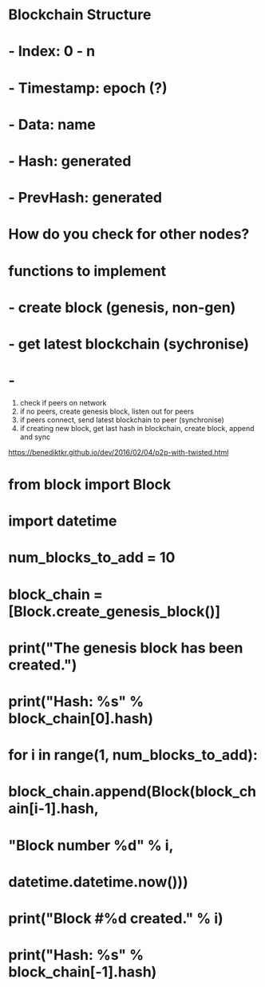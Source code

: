 ### 
# Blockchain Structure
#   - Index: 0 - n
#   - Timestamp: epoch (?)
#   - Data: name
#   - Hash: generated
#   - PrevHash: generated

# How do you check for other nodes?


# functions to implement
# - create block (genesis, non-gen)
# - get latest blockchain (sychronise)
# - 

1. check if peers on network
2. if no peers, create genesis block, listen out for peers
3. if peers connect, send latest blockchain to peer (synchronise)
4. if creating new block, get last hash in blockchain, create block, append and sync

https://benediktkr.github.io/dev/2016/02/04/p2p-with-twisted.html

# from block import Block
# import datetime

# num_blocks_to_add = 10

# block_chain = [Block.create_genesis_block()]

# print("The genesis block has been created.")
# print("Hash: %s" % block_chain[0].hash)

# for i in range(1, num_blocks_to_add):
#     block_chain.append(Block(block_chain[i-1].hash,
#                              "Block number %d" % i,
#                              datetime.datetime.now()))
#     print("Block #%d created." % i)
#     print("Hash: %s" % block_chain[-1].hash)